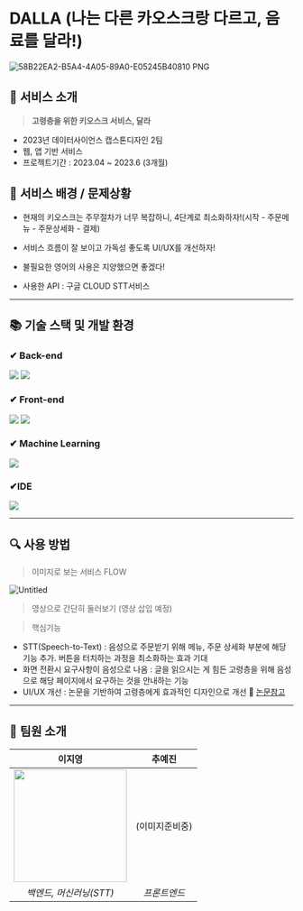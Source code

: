 # DALLA (나는 다른 카오스크랑 다르고, 음료를 달라!)
![58B22EA2-B5A4-4A05-89A0-E05245B40810 PNG](https://github.com/jiyoungzero/GAMUL_Django/assets/79441145/33b5f965-e47e-40e3-8b9b-a48b214946ad)
## 📍 서비스 소개
> **고령층을 위한 키오스크 서비스, 달라**
- 2023년 데이터사이언스 캡스톤디자인 2팀
- 웹, 앱 기반 서비스
- 프로젝트기간 : 2023.04 ~ 2023.6 (3개월)

## 🧠 서비스 배경 / 문제상황
 - 현재의 키오스크는 주무절차가 너무 복잡하니, 4단계로 최소화하자!(시작 - 주문메뉴 - 주문상세화 - 결제)
 -  서비스 흐름이 잘 보이고 가독성 좋도록 UI/UX를 개선하자!
 -  불필요한 영어의 사용은 지양했으면 좋겠다!

- 사용한 API : 구글 CLOUD STT서비스
---
## 📚 기술 스택 및 개발 환경

### ✔ Back-end
<img src="https://img.shields.io/badge/python-3776AB?style=for-the-badge&logo=python&logoColor=white"> <img src="https://img.shields.io/badge/django-092E20?style=for-the-badge&logo=django&logoColor=white">

### ✔ Front-end
<img src="https://img.shields.io/badge/react-61DAFB?style=for-the-badge&logo=react&logoColor=black"> <img src="https://img.shields.io/badge/javascript-F7DF1E?style=for-the-badge&logo=javascript&logoColor=black"> 

### ✔ Machine Learning
<img src="https://img.shields.io/badge/Google Cloud STT-4285F4?style=flat-square&logo=Google Cloud&logoColor=white"/>

### ✔IDE 
<img src="https://img.shields.io/badge/Visual Studio Code-007ACC?style=flat-square&logo=Visual Studio Code&logoColor=white"/>

---
## 🔍 사용 방법
> 이미지로 보는 서비스 FLOW

![Untitled](https://github.com/jiyoungzero/GAMUL_Django/assets/79441145/1e4fb3ab-5bcb-4cea-9827-1f82929abf7b)
 
> 영상으로 간단히 둘러보기
(영상 삽입 예정)



> 핵심기능

- STT(Speech-to-Text) : 음성으로 주문받기 위해 메뉴, 주문 상세화 부분에 해당 기능 추가. 버튼을 터치하는 과정을 최소화하는 효과 기대
- 화면 전환시 요구사항이 음성으로 나옴 : 글을 읽으시는 게 힘든 고령층을 위해 음성으로 해당 페이지에서 요구하는 것을 안내하는 기능
- UI/UX 개선 : 논문을 기반하여 고령층에게 효과적인 디자인으로 개선 🔎 [논문참고](https://file.notion.so/f/s/5619cad2-1a38-47d1-bf3d-6deb86fc3c29/%E1%84%80%E1%85%A9%E1%84%85%E1%85%A7%E1%86%BC%E1%84%8E%E1%85%B3%E1%86%BC%E1%84%8B%E1%85%B3%E1%86%AF_%E1%84%8B%E1%85%B1%E1%84%92%E1%85%A1%E1%86%AB_%E1%84%91%E1%85%A2%E1%84%89%E1%85%B3%E1%84%90%E1%85%B3%E1%84%91%E1%85%AE%E1%84%83%E1%85%B3%E1%84%8C%E1%85%A5%E1%86%B7_AI_%E1%84%8B%E1%85%B3%E1%86%B7%E1%84%89%E1%85%A5%E1%86%BC%E1%84%8B%E1%85%B5%E1%86%AB%E1%84%89%E1%85%B5%E1%86%A8_%E1%84%8F%E1%85%B5%E1%84%8B%E1%85%A9%E1%84%89%E1%85%B3%E1%84%8F%E1%85%B3_%E1%84%8B%E1%85%B5%E1%86%AB%E1%84%90%E1%85%A5%E1%84%91%E1%85%A6%E1%84%8B%E1%85%B5%E1%84%89%E1%85%B3%E1%84%8B%E1%85%B4_%E1%84%89%E1%85%A1%E1%84%8B%E1%85%AD%E1%86%BC%E1%84%89%E1%85%A5%E1%86%BC_%E1%84%87%E1%85%B5%E1%84%80%E1%85%AD_%E1%84%91%E1%85%A7%E1%86%BC%E1%84%80%E1%85%A1.pdf?id=ac795870-bbe5-4229-9dee-b10418ea9256&table=block&spaceId=cfc890e7-0159-495f-af8d-c21dea9983d4&expirationTimestamp=1690509600000&signature=QjmBm5GCRJl3oZWmE_gOIIBL2B9kVsR6W4MJxrqr3rQ&downloadName=%E1%84%80%E1%85%A9%E1%84%85%E1%85%A7%E1%86%BC%E1%84%8E%E1%85%B3%E1%86%BC%E1%84%8B%E1%85%B3%E1%86%AF+%E1%84%8B%E1%85%B1%E1%84%92%E1%85%A1%E1%86%AB+%E1%84%91%E1%85%A2%E1%84%89%E1%85%B3%E1%84%90%E1%85%B3%E1%84%91%E1%85%AE%E1%84%83%E1%85%B3%E1%84%8C%E1%85%A5%E1%86%B7+AI+%E1%84%8B%E1%85%B3%E1%86%B7%E1%84%89%E1%85%A5%E1%86%BC%E1%84%8B%E1%85%B5%E1%86%AB%E1%84%89%E1%85%B5%E1%86%A8+%E1%84%8F%E1%85%B5%E1%84%8B%E1%85%A9%E1%84%89%E1%85%B3%E1%84%8F%E1%85%B3+%E1%84%8B%E1%85%B5%E1%86%AB%E1%84%90%E1%85%A5%E1%84%91%E1%85%A6%E1%84%8B%E1%85%B5%E1%84%89%E1%85%B3%E1%84%8B%E1%85%B4+%E1%84%89%E1%85%A1%E1%84%8B%E1%85%AD%E1%86%BC%E1%84%89%E1%85%A5%E1%86%BC+%E1%84%87%E1%85%B5%E1%84%80%E1%85%AD+%E1%84%91%E1%85%A7%E1%86%BC%E1%84%80%E1%85%A1.pdf)


---
## 👥 팀원 소개
| 이지영 | 추예진 | 
|:---:|:---------:|
| <img src="https://user-images.githubusercontent.com/65756225/208081475-0b5e5188-bef9-4ace-9b02-48360988f57f.png" width="200px" /> |(이미지준비중) |
|  *백엔드, 머신러닝(STT)* |*프론트엔드*|

